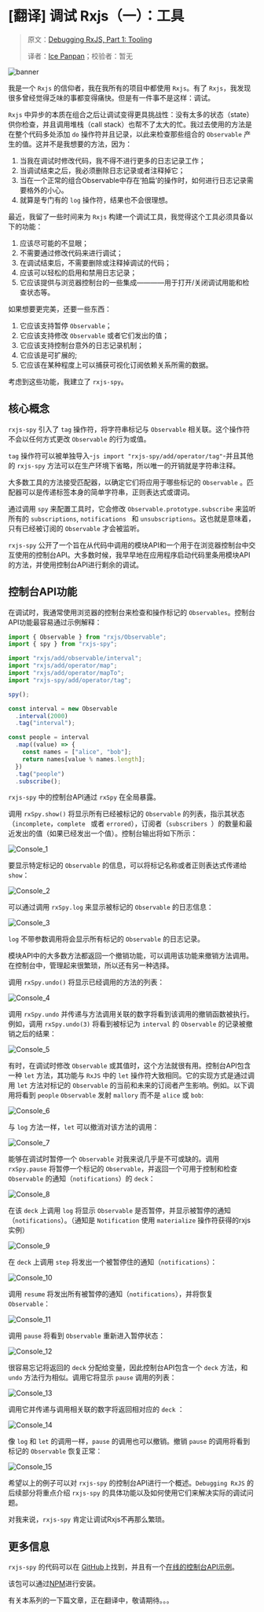 # [翻译] 调试 Rxjs（一）：工具

> 原文：[Debugging RxJS, Part 1: Tooling](https://blog.angularindepth.com/debugging-rxjs-4f0340286dd3)
>
> 译者：[Ice Panpan](https://github.com/TanYiBing)；校验者：暂无

![banner](../assets/16/banner.jpeg?raw=true)

我是一个 `Rxjs` 的信仰者，我在我所有的项目中都使用 `Rxjs`。有了 `Rxjs`，我发现很多曾经觉得乏味的事都变得痛快。但是有一件事不是这样：调试。

`Rxjs` 中异步的本质在组合之后让调试变得更具挑战性：没有太多的状态（state）供你检查，并且调用堆栈（call stack）也帮不了太大的忙。我过去使用的方法是在整个代码多处添加 `do` 操作符并且记录，以此来检查那些组合的 `Observable` 产生的值。这并不是我想要的方法，因为：

1. 当我在调试时修改代码，我不得不进行更多的日志记录工作；
2. 当调试结束之后，我必须删除日志记录或者注释掉它；
3. 当在一个正常的组合Observable中存在‘拍扁’的操作时，如何进行日志记录需要格外的小心。
4. 就算是专门有的 `log` 操作符，结果也不会很理想。

最近，我留了一些时间来为 `Rxjs` 构建一个调试工具，我觉得这个工具必须具备以下的功能：

1. 应该尽可能的不显眼；
2. 不需要通过修改代码来进行调试；
3. 在调试结束后，不需要删除或注释掉调试的代码；
4. 应该可以轻松的启用和禁用日志记录；
5. 它应该提供与浏览器控制台的一些集成————用于打开/关闭调试用能和检查状态等。

如果想要更完美，还要一些东西：

1. 它应该支持暂停 `Observable`；
2. 它应该支持修改 `Observable` 或者它们发出的值；
3. 它应该支持控制台意外的日志记录机制；
4. 它应该是可扩展的;
5. 它应该在某种程度上可以捕获可视化订阅依赖关系所需的数据。

考虑到这些功能，我建立了 `rxjs-spy`。

## 核心概念
`rxjs-spy` 引入了 `tag` 操作符，将字符串标记与 `Observable` 相关联。这个操作符不会以任何方式更改 `Observable` 的行为或值。

`tag` 操作符可以被单独导入-```js import "rxjs-spy/add/operator/tag"```-并且其他的 `rxjs-spy` 方法可以在生产环境下省略，所以唯一的开销就是字符串注释。

大多数工具的方法接受匹配器，以确定它们将应用于哪些标记的 `Observable` 。匹配器可以是传递标签本身的简单字符串，正则表达式或谓词。

通过调用 `spy` 来配置工具时，它会修改 `Observable.prototype.subscribe` 来监听所有的 `subscriptions`, `notifications ` 和 `unsubscriptions`。这也就是意味着，只有已经被订阅的 `Observable` 才会被监听。

`rxjs-spy` 公开了一个旨在从代码中调用的模块API和一个用于在浏览器控制台中交互使用的控制台API。大多数时候，我早早地在应用程序启动代码里条用模块API的方法，并使用控制台API进行剩余的调试。

## 控制台API功能
在调试时，我通常使用浏览器的控制台来检查和操作标记的 `Observables`。控制台API功能最容易通过示例解释：

```js
import { Observable } from "rxjs/Observable";
import { spy } from "rxjs-spy";

import "rxjs/add/observable/interval";
import "rxjs/add/operator/map";
import "rxjs/add/operator/mapTo";
import "rxjs-spy/add/operator/tag";

spy();

const interval = new Observable
  .interval(2000)
  .tag("interval");

const people = interval
  .map((value) => {
    const names = ["alice", "bob"];
    return names[value % names.length];
  })
  .tag("people")
  .subscribe();
```

`rxjs-spy` 中的控制台API通过 `rxSpy` 在全局暴露。

调用 `rxSpy.show()` 将显示所有已经被标记的 `Observable` 的列表，指示其状态（`incomplete`，`complete ` 或者 `errored`），订阅者（`subscribers `）的数量和最近发出的值（如果已经发出一个值）。控制台输出将如下所示：

![Console_1](../assets/16/1.png?raw=true)

要显示特定标记的 `Observable` 的信息，可以将标记名称或者正则表达式传递给 `show`：

![Console_2](../assets/16/2.png?raw=true)

可以通过调用 `rxSpy.log` 来显示被标记的 `Observable` 的日志信息：

![Console_3](../assets/16/3.png?raw=true)

`log` 不带参数调用将会显示所有标记的 `Observable` 的日志记录。

模块API中的大多数方法都返回一个撤销功能，可以调用该功能来撤销方法调用。在控制台中，管理起来很繁琐，所以还有另一种选择。

调用 `rxSpy.undo()` 将显示已经调用的方法的列表：

![Console_4](../assets/16/4.png?raw=true)

调用 `rxSpy.undo` 并传递与方法调用关联的数字将看到该调用的撤销函数被执行。例如，调用 `rxSpy.undo(3)` 将看到被标记为 `interval` 的 `Observable` 的记录被撤销之后的结果：

![Console_5](../assets/16/5.png?raw=true)

有时，在调试时修改 `Observable` 或其值时，这个方法就很有用。控制台API包含一种 `let` 方法，其功能与 `RxJS` 中的 `let` 操作符大致相同。它的实现方式是通过调用 `let` 方法对标记的 `Observable` 的当前和未来的订阅者产生影响。例如。以下调用将看到 `people` `Observable` 发射 `mallory` 而不是 `alice` 或 `bob`:

![Console_6](../assets/16/6.png?raw=true)

与 `log` 方法一样，`let` 可以撤消对该方法的调用：

![Console_7](../assets/16/7.png?raw=true)

能够在调试时暂停一个 `Observable` 对我来说几乎是不可或缺的。调用 `rxSpy.pause` 将暂停一个标记的 `Observable`，并返回一个可用于控制和检查 `Observable` 的通知（`notifications`）的 `deck`：

![Console_8](../assets/16/8.png?raw=true)

在该 `deck` 上调用 `log` 将显示 `Observable` 是否暂停，并显示被暂停的通知（`notifications`）。（通知是 `Notification` 使用 `materialize` 操作符获得的rxjs实例）

![Console_9](../assets/16/9.png?raw=true)

在 `deck` 上调用 `step` 将发出一个被暂停住的通知（`notifications`）：

![Console_10](../assets/16/10.png?raw=true)

调用 `resume` 将发出所有被暂停的通知（`notifications`），并将恢复 `Observable`：

![Console_11](../assets/16/11.png?raw=true)

调用 `pause` 将看到 `Observable` 重新进入暂停状态：

![Console_12](../assets/16/12.png?raw=true)

很容易忘记将返回的 `deck` 分配给变量，因此控制台API包含一个 `deck` 方法，和 `undo` 方法行为相似。调用它将显示 `pause` 调用的列表：

![Console_13](../assets/16/13.png?raw=true)

调用它并传递与调用相关联的数字将返回相对应的 `deck` ：

![Console_14](../assets/16/14.png?raw=true)

像 `log` 和 `let` 的调用一样，`pause` 的调用也可以撤销。撤销 `pause` 的调用将看到标记的 `Observable` 恢复正常：

![Console_15](../assets/16/15.png?raw=true)

希望以上的例子可以对 `rxjs-spy` 的控制台API进行一个概述。`Debugging RxJS` 的后续部分将重点介绍 `rxjs-spy` 的具体功能以及如何使用它们来解决实际的调试问题。

对我来说，`rxjs-spy` 肯定让调试Rxjs不再那么繁琐。

## 更多信息
`rxjs-spy` 的代码可以在 [GitHub](https://github.com/cartant/rxjs-spy)上找到，并且有一个[在线的控制台API示例](https://cartant.github.io/rxjs-spy/)。

该包可以通过[NPM](https://www.npmjs.com/package/rxjs-spy)进行安装。

有关本系列的一下篇文章，正在翻译中，敬请期待。。。